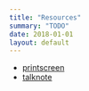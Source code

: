 ```yaml
---
title: "Resources"
summary: "TODO"
date: 2018-01-01
layout: default
---
```


* [printscreen](https://photos.app.goo.gl/p2xnILiK5HJ1l4S52)
* [talknote](https://github.com/tttor/talk)
